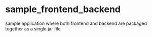 # sample_frontend_backend
sample application where both frontend and backend are packaged together as a single jar file
